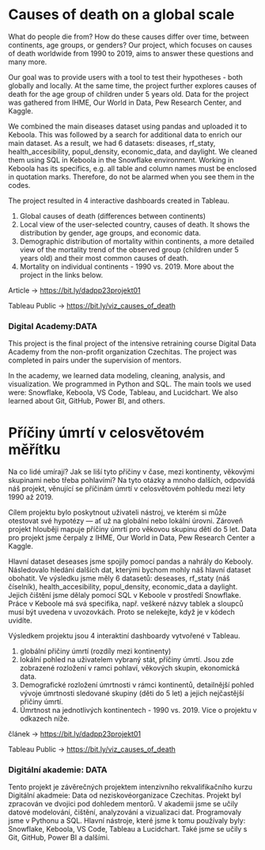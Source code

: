 # Causes of death on a global scale

What do people die from? How do these causes differ over time, between continents, age groups, or genders? Our project, which focuses on causes of death worldwide from 1990 to 2019, aims to answer these questions and many more.

Our goal was to provide users with a tool to test their hypotheses - both globally and locally. At the same time, the project further explores causes of death for the age group of children under 5 years old.
Data for the project was gathered from IHME, Our World in Data, Pew Research Center, and Kaggle.

We combined the main diseases dataset using pandas and uploaded it to Keboola. This was followed by a search for additional data to enrich our main dataset. As a result, we had 6 datasets: diseases, rf_staty, health_accesibility, popul_density, economic_data, and daylight. We cleaned them using SQL in Keboola in the Snowflake environment. Working in Keboola has its specifics, e.g. all table and column names must be enclosed in quotation marks. Therefore, do not be alarmed when you see them in the codes.

The project resulted in 4 interactive dashboards created in Tableau.
1. Global causes of death (differences between continents)
2. Local view of the user-selected country, causes of death. It shows the distribution by gender, age groups, and economic data.
3. Demographic distribution of mortality within continents, a more detailed view of the mortality trend of the observed group (children under 5 years old) and their most common causes of death.
4. Mortality on individual continents - 1990 vs. 2019.
More about the project in the links below.

Article -> https://bit.ly/dadpp23projekt01

Tableau Public -> https://bit.ly/viz_causes_of_death

### Digital Academy:DATA
This project is the final project of the intensive retraining course Digital Data Academy from the non-profit organization Czechitas. The project was completed in pairs under the supervision of mentors.

In the academy, we learned data modeling, cleaning, analysis, and visualization. We programmed in Python and SQL. The main tools we used were: Snowflake, Keboola, VS Code, Tableau, and Lucidchart. We also learned about Git, GitHub, Power BI, and others.

# Příčiny úmrtí v celosvětovém měřítku

Na co lidé umírají? Jak se liší tyto příčiny v čase, mezi kontinenty, věkovými skupinami nebo třeba pohlavími? Na tyto otázky a mnoho dalších, odpovídá náš projekt, věnující se příčinám úmrtí v celosvětovém pohledu mezi lety 1990 až 2019.

Cílem projektu bylo poskytnout uživateli nástroj, ve kterém si může otestovat své hypotézy — ať už na globální nebo lokální úrovni. Zároveň projekt hlouběji mapuje příčiny úmrtí pro věkovou skupinu dětí do 5 let.
Data pro projekt jsme čerpaly z IHME, Our World in Data, Pew Research Center a Kaggle.

Hlavní dataset deseases jsme spojily pomocí pandas a nahrály do Kebooly. Následovalo hledání dalších dat, kterými bychom mohly náš hlavní dataset obohatit. Ve výsledku jsme měly 6 datasetů: deseases, rf_staty (náš číselník), health_accesibility, popul_density, economic_data a daylight. Jejich čištění jsme dělaly pomocí SQL v Keboole v prostředí Snowflake. Práce v Keboole má svá specifika, např. veškeré názvy tablek a sloupců musí být uvedena v uvozovkách. Proto se nelekejte, když je v kódech uvidíte.

Výsledkem projektu jsou 4 interaktiní dashboardy vytvořené v Tableau.
 1. globální přičiny úmrtí (rozdíly mezi kontinenty)
 2. lokální pohled na uživatelem vybraný stát, příčiny úmrtí. Jsou zde zobrazené rozložení v ramci pohlaví, věkových skupin, ekonomická data.
 3. Demografické rozložení úmrtnosti v rámci kontinentů, detailnější pohled vývoje úmrtnosti sledované skupiny (děti do 5 let) a jejich nejčastější přičiny úmrtí.
 4. Úmrtnost na jednotlivých kontinentech - 1990 vs. 2019.
Více o projektu v odkazech níže.

článek -> https://bit.ly/dadpp23projekt01

Tableau Public -> https://bit.ly/viz_causes_of_death

### Digitální akademie: DATA
Tento projekt je závěrečných projektem intenzivního rekvalifikačního kurzu Digitální akadmeie: Data od neziskovéorganizace Czechitas. Projekt byl zpracován ve dvojici pod dohledem mentorů.
V akademii jsme se učily datové modelování, čištění, analyzování a vizualizaci dat. Programovaly jsme v Pythonu a SQL. Hlavní nástroje, které jsme k tomu používaly byly: Snowflake, Keboola, VS Code, Tableau a Lucidchart. Také jsme se učily s Git, GitHub, Power BI a dalšími.

